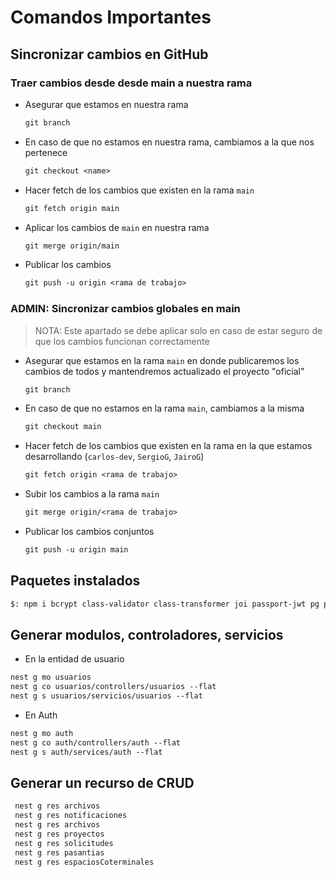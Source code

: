 # Comandos Importantes

## Sincronizar cambios en GitHub

### Traer cambios desde desde main a nuestra rama

- Asegurar que estamos en nuestra rama

  ```txt
  git branch
  ```

- En caso de que no estamos en nuestra rama, cambiamos a la que nos pertenece

  ```txt
  git checkout <name>
  ```

- Hacer fetch de los cambios que existen en la rama `main`

  ```txt
  git fetch origin main
  ```

- Aplicar los cambios de `main` en nuestra rama

  ```txt
  git merge origin/main
  ```

- Publicar los cambios

  ```txt
  git push -u origin <rama de trabajo>
  ```

### ADMIN: Sincronizar cambios globales en main

> NOTA: Este apartado se debe aplicar solo en caso de estar seguro de que los cambios funcionan correctamente

- Asegurar que estamos en la rama `main` en donde publicaremos los cambios de todos y mantendremos actualizado el proyecto "oficial"

  ```txt
  git branch
  ```

- En caso de que no estamos en la rama `main`, cambiamos a la misma

  ```txt
  git checkout main
  ```

- Hacer fetch de los cambios que existen en la rama en la que estamos desarrollando (`carlos-dev`, `SergioG`, `JairoG`)

  ```txt
  git fetch origin <rama de trabajo>
  ```

- Subir los cambios a la rama `main`

  ```txt
  git merge origin/<rama de trabajo>
  ```

- Publicar los cambios conjuntos

  ```txt
  git push -u origin main
  ```

## Paquetes instalados

```txt
$: npm i bcrypt class-validator class-transformer joi passport-jwt pg passport typeorm typeorm-naming-strategies uuid @nestjs/config @nestjs/passport @nestjs/typeorm @nestjs/swagger @nestjs/jwt @nestjs/mapped-types@* @types/passport-jwt
```

## Generar modulos, controladores, servicios

- En la entidad de usuario

```txt
nest g mo usuarios
nest g co usuarios/controllers/usuarios --flat
nest g s usuarios/servicios/usuarios --flat

```

- En Auth

```txt
nest g mo auth
nest g co auth/controllers/auth --flat
nest g s auth/services/auth --flat

```

## Generar un recurso de CRUD

```txt
 nest g res archivos
 nest g res notificaciones
 nest g res archivos
 nest g res proyectos
 nest g res solicitudes
 nest g res pasantias
 nest g res espaciosCoterminales
```
